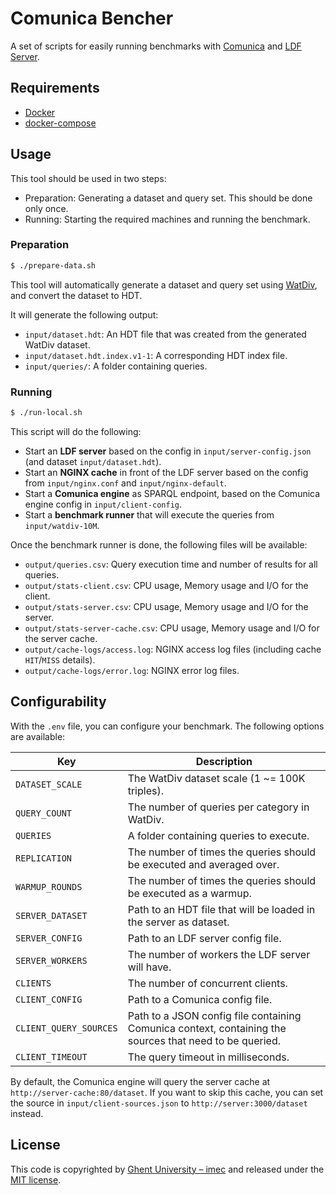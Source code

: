 # Comunica Bencher

A set of scripts for easily running benchmarks with [Comunica](https://github.com/comunica/comunica) and [LDF Server](https://github.com/LinkedDataFragments/Server.js).

## Requirements

* [Docker](https://www.docker.com/)
* [docker-compose](https://docs.docker.com/compose/install/)

## Usage

This tool should be used in two steps:

* Preparation: Generating a dataset and query set. This should be done only once.
* Running: Starting the required machines and running the benchmark.

### Preparation

```bash
$ ./prepare-data.sh
```

This tool will automatically generate a dataset and query set using [WatDiv](https://dsg.uwaterloo.ca/watdiv/),
and convert the dataset to HDT.

It will generate the following output:
* `input/dataset.hdt`: An HDT file that was created from the generated WatDiv dataset.
* `input/dataset.hdt.index.v1-1`: A corresponding HDT index file.
* `input/queries/`: A folder containing queries.

### Running

```bash
$ ./run-local.sh
```

This script will do the following:
* Start an **LDF server** based on the config in `input/server-config.json` (and dataset `input/dataset.hdt`).
* Start an **NGINX cache** in front of the LDF server based on the config from `input/nginx.conf` and `input/nginx-default`.
* Start a **Comunica engine** as SPARQL endpoint, based on the Comunica engine config in `input/client-config`.
* Start a **benchmark runner** that will execute the queries from `input/watdiv-10M`.

Once the benchmark runner is done, the following files will be available:
* `output/queries.csv`: Query execution time and number of results for all queries.
* `output/stats-client.csv`: CPU usage, Memory usage and I/O for the client.
* `output/stats-server.csv`: CPU usage, Memory usage and I/O for the server.
* `output/stats-server-cache.csv`: CPU usage, Memory usage and I/O for the server cache.
* `output/cache-logs/access.log`: NGINX access log files (including cache `HIT`/`MISS` details).
* `output/cache-logs/error.log`: NGINX error log files.

## Configurability

With the `.env` file, you can configure your benchmark.
The following options are available:

| Key                    | Description |
| ---------------------- | ----------- |
| `DATASET_SCALE`        | The WatDiv dataset scale (1 ~= 100K triples).  |
| `QUERY_COUNT`          | The number of queries per category in WatDiv.  |
| `QUERIES`              | A folder containing queries to execute.  |
| `REPLICATION`          | The number of times the queries should be executed and averaged over. |
| `WARMUP_ROUNDS`        | The number of times the queries should be executed as a warmup. |
| `SERVER_DATASET`       | Path to an HDT file that will be loaded in the server as dataset. |
| `SERVER_CONFIG`        | Path to an LDF server config file. |
| `SERVER_WORKERS`       | The number of workers the LDF server will have. |
| `CLIENTS`              | The number of concurrent clients. |
| `CLIENT_CONFIG`        | Path to a Comunica config file. |
| `CLIENT_QUERY_SOURCES` | Path to a JSON config file containing Comunica context, containing the sources that need to be queried. |
| `CLIENT_TIMEOUT`       | The query timeout in milliseconds. |

By default, the Comunica engine will query the server cache at `http://server-cache:80/dataset`.
If you want to skip this cache, you can set the source in `input/client-sources.json` to `http://server:3000/dataset` instead.

## License
This code is copyrighted by [Ghent University – imec](http://idlab.ugent.be/)
and released under the [MIT license](http://opensource.org/licenses/MIT).
